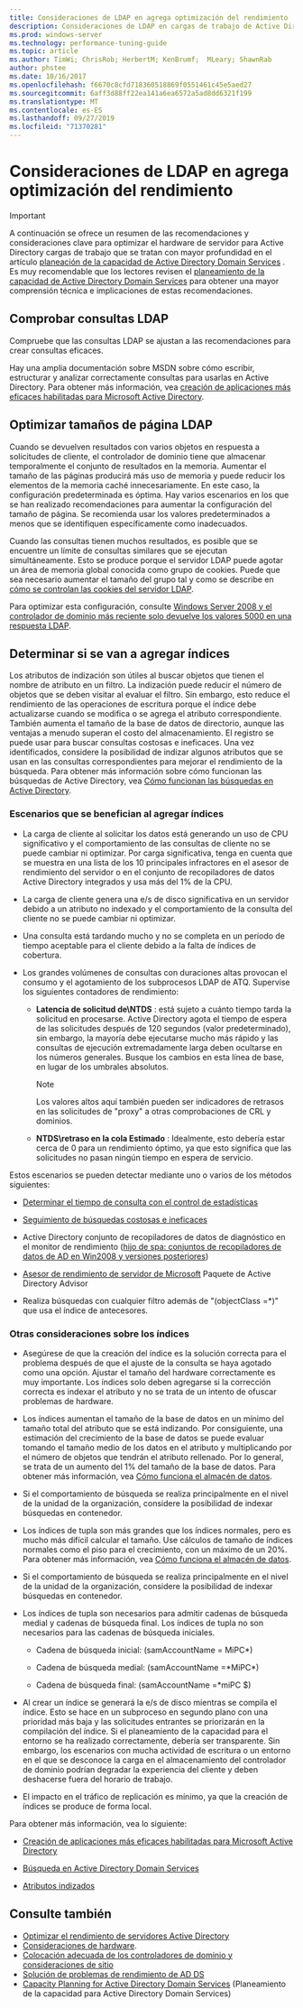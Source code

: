 ```yaml
---
title: Consideraciones de LDAP en agrega optimización del rendimiento
description: Consideraciones de LDAP en cargas de trabajo de Active Directory
ms.prod: windows-server
ms.technology: performance-tuning-guide
ms.topic: article
ms.author: TimWi; ChrisRob; HerbertM; KenBrumf;  MLeary; ShawnRab
author: phstee
ms.date: 10/16/2017
ms.openlocfilehash: f6670c8cfd718360518869f0551461c45e5aed27
ms.sourcegitcommit: 6aff3d88ff22ea141a6ea6572a5ad8dd6321f199
ms.translationtype: MT
ms.contentlocale: es-ES
ms.lasthandoff: 09/27/2019
ms.locfileid: "71370281"
---
```

# <a name="ldap-considerations-in-adds-performance-tuning"></a>Consideraciones de LDAP en agrega optimización del rendimiento

> [!IMPORTANT]
> A continuación se ofrece un resumen de las recomendaciones y consideraciones clave para optimizar el hardware de servidor para Active Directory cargas de trabajo que se tratan con mayor profundidad en el artículo [planeación de la capacidad de Active Directory Domain Services](https://go.microsoft.com/fwlink/?LinkId=324566) . Es muy recomendable que los lectores revisen el [planeamiento de la capacidad de Active Directory Domain Services](https://go.microsoft.com/fwlink/?LinkId=324566) para obtener una mayor comprensión técnica e implicaciones de estas recomendaciones.

## <a name="verify-ldap-queries"></a>Comprobar consultas LDAP

Compruebe que las consultas LDAP se ajustan a las recomendaciones para crear consultas eficaces.

Hay una amplia documentación sobre MSDN sobre cómo escribir, estructurar y analizar correctamente consultas para usarlas en Active Directory. Para obtener más información, vea [creación de aplicaciones más eficaces habilitadas para Microsoft Active Directory](https://msdn.microsoft.com/library/ms808539.aspx).

## <a name="optimize-ldap-page-sizes"></a>Optimizar tamaños de página LDAP

Cuando se devuelven resultados con varios objetos en respuesta a solicitudes de cliente, el controlador de dominio tiene que almacenar temporalmente el conjunto de resultados en la memoria. Aumentar el tamaño de las páginas producirá más uso de memoria y puede reducir los elementos de la memoria caché innecesariamente. En este caso, la configuración predeterminada es óptima. Hay varios escenarios en los que se han realizado recomendaciones para aumentar la configuración del tamaño de página. Se recomienda usar los valores predeterminados a menos que se identifiquen específicamente como inadecuados.

Cuando las consultas tienen muchos resultados, es posible que se encuentre un límite de consultas similares que se ejecutan simultáneamente.  Esto se produce porque el servidor LDAP puede agotar un área de memoria global conocida como grupo de cookies.  Puede que sea necesario aumentar el tamaño del grupo tal y como se describe en [cómo se controlan las cookies del servidor LDAP](https://technet.microsoft.com/windows-server-docs/identity/ad-ds/manage/how-ldap-server-cookies-are-handled).

Para optimizar esta configuración, consulte [Windows Server 2008 y el controlador de dominio más reciente solo devuelve los valores 5000 en una respuesta LDAP](https://support.microsoft.com/kb/2009267).

## <a name="determine-whether-to-add-indices"></a>Determinar si se van a agregar índices

Los atributos de indización son útiles al buscar objetos que tienen el nombre de atributo en un filtro. La indización puede reducir el número de objetos que se deben visitar al evaluar el filtro. Sin embargo, esto reduce el rendimiento de las operaciones de escritura porque el índice debe actualizarse cuando se modifica o se agrega el atributo correspondiente. También aumenta el tamaño de la base de datos de directorio, aunque las ventajas a menudo superan el costo del almacenamiento. El registro se puede usar para buscar consultas costosas e ineficaces. Una vez identificados, considere la posibilidad de indizar algunos atributos que se usan en las consultas correspondientes para mejorar el rendimiento de la búsqueda. Para obtener más información sobre cómo funcionan las búsquedas de Active Directory, vea [Cómo funcionan las búsquedas en Active Directory](https://technet.microsoft.com/library/cc755809.aspx).

### <a name="scenarios-that-benefit-in-adding-indices"></a>Escenarios que se benefician al agregar índices

-   La carga de cliente al solicitar los datos está generando un uso de CPU significativo y el comportamiento de las consultas de cliente no se puede cambiar ni optimizar. Por carga significativa, tenga en cuenta que se muestra en una lista de los 10 principales infractores en el asesor de rendimiento del servidor o en el conjunto de recopiladores de datos Active Directory integrados y usa más del 1% de la CPU.

-   La carga de cliente genera una e/s de disco significativa en un servidor debido a un atributo no indexado y el comportamiento de la consulta del cliente no se puede cambiar ni optimizar.

-   Una consulta está tardando mucho y no se completa en un período de tiempo aceptable para el cliente debido a la falta de índices de cobertura.

- Los grandes volúmenes de consultas con duraciones altas provocan el consumo y el agotamiento de los subprocesos LDAP de ATQ. Supervise los siguientes contadores de rendimiento:

    - **Latencia de solicitud de\\NTDS** : está sujeto a cuánto tiempo tarda la solicitud en procesarse. Active Directory agota el tiempo de espera de las solicitudes después de 120 segundos (valor predeterminado), sin embargo, la mayoría debe ejecutarse mucho más rápido y las consultas de ejecución extremadamente larga deben ocultarse en los números generales. Busque los cambios en esta línea de base, en lugar de los umbrales absolutos.

        > [!NOTE]
        > Los valores altos aquí también pueden ser indicadores de retrasos en las solicitudes de "proxy" a otras comprobaciones de CRL y dominios.

    - **NTDS\\retraso en la cola Estimado** : Idealmente, esto debería estar cerca de 0 para un rendimiento óptimo, ya que esto significa que las solicitudes no pasan ningún tiempo en espera de servicio.

Estos escenarios se pueden detectar mediante uno o varios de los métodos siguientes:

-   [Determinar el tiempo de consulta con el control de estadísticas](https://msdn.microsoft.com/library/ms808539.aspx)

-   [Seguimiento de búsquedas costosas e ineficaces](https://msdn.microsoft.com/library/ms808539.aspx)

-   Active Directory conjunto de recopiladores de datos de diagnóstico en el monitor de rendimiento ([hijo de spa: conjuntos de recopiladores de datos de AD en Win2008 y versiones posteriores](http://blogs.technet.com/b/askds/archive/2010/06/08/son-of-spa-ad-data-collector-sets-in-win2008-and-beyond.aspx))

-   [Asesor de rendimiento de servidor de Microsoft](../../../server-performance-advisor/microsoft-server-performance-advisor.md) Paquete de Active Directory Advisor

-   Realiza búsquedas con cualquier filtro además de "(objectClass =\*)" que usa el índice de antecesores.

### <a name="other-index-considerations"></a>Otras consideraciones sobre los índices

-   Asegúrese de que la creación del índice es la solución correcta para el problema después de que el ajuste de la consulta se haya agotado como una opción. Ajustar el tamaño del hardware correctamente es muy importante. Los índices solo deben agregarse si la corrección correcta es indexar el atributo y no se trata de un intento de ofuscar problemas de hardware.

-   Los índices aumentan el tamaño de la base de datos en un mínimo del tamaño total del atributo que se está indizando. Por consiguiente, una estimación del crecimiento de la base de datos se puede evaluar tomando el tamaño medio de los datos en el atributo y multiplicando por el número de objetos que tendrán el atributo rellenado. Por lo general, se trata de un aumento del 1% del tamaño de la base de datos. Para obtener más información, vea [Cómo funciona el almacén de datos](https://technet.microsoft.com/library/cc772829.aspx).

-   Si el comportamiento de búsqueda se realiza principalmente en el nivel de la unidad de la organización, considere la posibilidad de indexar búsquedas en contenedor.

-   Los índices de tupla son más grandes que los índices normales, pero es mucho más difícil calcular el tamaño. Use cálculos de tamaño de índices normales como el piso para el crecimiento, con un máximo de un 20%. Para obtener más información, vea [Cómo funciona el almacén de datos](https://technet.microsoft.com/library/cc772829.aspx).

-   Si el comportamiento de búsqueda se realiza principalmente en el nivel de la unidad de la organización, considere la posibilidad de indexar búsquedas en contenedor.

-   Los índices de tupla son necesarios para admitir cadenas de búsqueda medial y cadenas de búsqueda final. Los índices de tupla no son necesarios para las cadenas de búsqueda iniciales.

    -   Cadena de búsqueda inicial: (samAccountName = MiPC\*)

    -   Cadena de búsqueda medial: (samAccountName =\*MiPC\*)

    -   Cadena de búsqueda final: (samAccountName =\*miPC $)

-   Al crear un índice se generará la e/s de disco mientras se compila el índice. Esto se hace en un subproceso en segundo plano con una prioridad más baja y las solicitudes entrantes se priorizarán en la compilación del índice. Si el planeamiento de la capacidad para el entorno se ha realizado correctamente, debería ser transparente. Sin embargo, los escenarios con mucha actividad de escritura o un entorno en el que se desconoce la carga en el almacenamiento del controlador de dominio podrían degradar la experiencia del cliente y deben deshacerse fuera del horario de trabajo.

-   El impacto en el tráfico de replicación es mínimo, ya que la creación de índices se produce de forma local.

Para obtener más información, vea lo siguiente:

-   [Creación de aplicaciones más eficaces habilitadas para Microsoft Active Directory](https://msdn.microsoft.com/library/ms808539.aspx)

-   [Búsqueda en Active Directory Domain Services](https://msdn.microsoft.com/library/aa746427.aspx)

-   [Atributos indizados](https://msdn.microsoft.com/library/windows/desktop/ms677112.aspx)

## <a name="see-also"></a>Consulte también

- [Optimizar el rendimiento de servidores Active Directory](index.md)
- [Consideraciones de hardware](hardware-considerations.md).
- [Colocación adecuada de los controladores de dominio y consideraciones de sitio](site-definition-considerations.md)
- [Solución de problemas de rendimiento de AD DS](troubleshoot.md) 
- [Capacity Planning for Active Directory Domain Services](https://go.microsoft.com/fwlink/?LinkId=324566) (Planeamiento de la capacidad para Active Directory Domain Services)